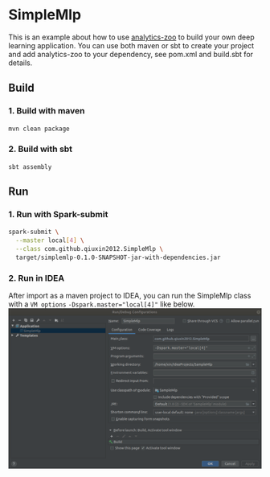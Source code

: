# SimpleMlp

This is an example about how to use [analytics-zoo](https://github.com/intel-analytics/analytics-zoo) to build your own deep learning application. You can use both maven or sbt to create your project and add analytics-zoo to your dependency, see pom.xml and build.sbt for details.   

## Build
### 1. Build with maven
```bash
mvn clean package
```

### 2. Build with sbt
```
sbt assembly
```

## Run
### 1. Run with Spark-submit
```bash
spark-submit \
  --master local[4] \
  --class com.github.qiuxin2012.SimpleMlp \
  target/simplemlp-0.1.0-SNAPSHOT-jar-with-dependencies.jar
```

### 2. Run in IDEA
After import as a maven project to IDEA, you can run the SimpleMlp class with a `VM options` `-Dspark.master="local[4]"` like below.
![idea](images/idea-run.png)
